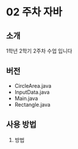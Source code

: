 # 02 주차 자바

## 소개
1학년 2학기 2주차 수업 입니다

## 버전
- CircleArea.java
- InputData.java
- Main.java
- Rectangle.java

## 사용 방법
1. 방법
